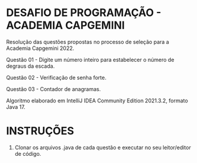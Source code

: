 # DESAFIO DE PROGRAMAÇÃO - ACADEMIA CAPGEMINI

Resolução das questões propostas no processo de seleção para a Academia Capgemini 2022.

Questão 01 - Digite um número inteiro para estabelecer o número de degraus da escada.

Questão 02 - Verificação de senha forte.

Questão 03 - Contador de anagramas.

Algoritmo elaborado em IntelliJ IDEA Community Edition 2021.3.2, formato Java 17.

# INSTRUÇÕES

1. Clonar os arquivos .java de cada questão e executar no seu leitor/editor de código.
